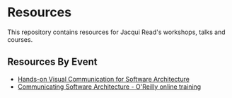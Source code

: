 # Resources
This repository contains resources for Jacqui Read's workshops, talks and courses.

## Resources By Event
- [Hands-on Visual Communication for Software Architecture](events/hands-on.md)
- [Communicating Software Architecture - O'Reilly online training](events/communicating-sa.md)
